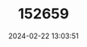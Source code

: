---
title: "152659"
category: "Cylindropuntia bigelovii"
draft: false
date: 2024-02-22 13:03:51
languages:
  English: ["Teddy-bear Cholla"]
---